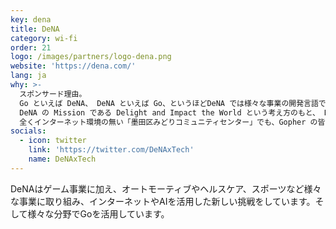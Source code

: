 ```yaml
---
key: dena
title: DeNA
category: wi-fi
order: 21
logo: /images/partners/logo-dena.png
website: 'https://dena.com/'
lang: ja
why: >-
  スポンサード理由。
  Go といえば DeNA、 DeNA といえば Go、というほどDeNA では様々な事業の開発言語で Go を活用しています。
  DeNA の Mission である Delight and Impact the World という考え方のもと、 Delight and Impact the Go community を進めたいと思っており、Go Conference での登壇、スポンサード、自社勉強会の DeNA.go の開催などで今後も盛り上げていきます！！
  全くインターネット環境の無い「墨田区みどりコミュニティセンター」でも、Gopher の皆さんに Go 関連の様々な学びを快適に得ていただきたい。それを実現するため、 DeNA が誇るネットワークエンジニアたちに協力してもらい、できる限りの Wi-Fi 環境の構築を行います！！
socials:
  - icon: twitter
    link: 'https://twitter.com/DeNAxTech'
    name: DeNAxTech
---
```

DeNAはゲーム事業に加え、オートモーティブやヘルスケア、スポーツなど様々な事業に取り組み、インターネットやAIを活用した新しい挑戦をしています。そして様々な分野でGoを活用しています。

